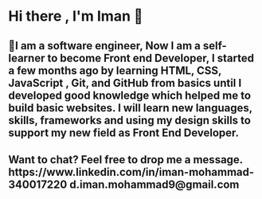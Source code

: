 <h1>Hi there , I'm Iman 👋</h1>

<h2>📖I am a software engineer, Now I am a self-learner to become Front end Developer, I started a few months ago by learning HTML, CSS, JavaScript , Git, and GitHub from basics until I developed good knowledge which helped me to build basic websites.
I will learn new languages, skills, frameworks and using my design skills to support my new field as Front End Developer.
 </h2>

<h2>Want to chat? Feel free to drop me a message.
https://www.linkedin.com/in/iman-mohammad-340017220
d.iman.mohammad9@gmail.com</h2>
